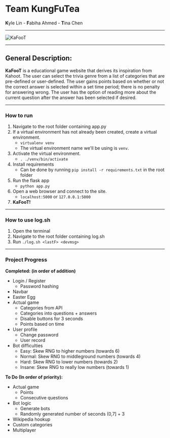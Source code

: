 # Team KungFuTea

**K**yle Lin - **F**abiha Ahmed - **T**ina Chen

---

![KaFooT](https://i.imgur.com/jnpT4oF.png)

---

## General Description:

**KaFooT** is a educational game website that derives its inspiration from Kahoot. The user can select the trivia genre from a list of categories that are pre-defined or user-defined. The user gains points based on whether or not the correct answer is selected within a set time period; there is no penalty for answering wrong. The user has the option of reading more about the current question after the answer has been selected if desired.

---

### How to run

1. Navigate to the root folder containing app.py
2. If a virtual environment has not already been created, create a virtual environment.
    * `virtualenv venv`
    * The virtual environment name we'll be using is `venv`.
3. Activate the virtual environment.
    * `. ./venv/bin/activate`
4. Install requirements
    * Can be done by running `pip install -r requirements.txt` in the root folder
5. Run the flask app
    * `python app.py`
6. Open a web browser and connect to the site.
    * `localhost:5000` or `127.0.0.1:5000`
7. **KaFooT!**

---

### How to use log.sh

1. Open the terminal
2. Navigate to the root folder containing log.sh
3. Run `./log.sh <lastF> <devmsg>`

---

### Project Progress

**Completed: (in order of addition)**

* Login / Register
    * Password hashing
* Navbar
* Easter Egg
* Actual game
    * Categories from API
    * Categories into questions + answers
    * Disable buttons for 3 seconds
    * Points based on time
* User profile
    * Change password
    * User record
* Bot difficulties
    * Easy: Skew RNG to higher numbers (towards 6)
    * Normal: Skew RNG to middleground numbers (towards 4)
    * Hard: Skew RNG to lower numbers (towards 2)
    * Insane: Skew RNG to really low numbers (towards 1)

**To Do (In order of priority):**

* Actual game
    * Points
    * Consecutive questions
* Bot logic
    * Generate bots
    * Randomly generated number of seconds (0,7] + 3
* Wikipedia hookup
* Custom categories
* Multiplayer
